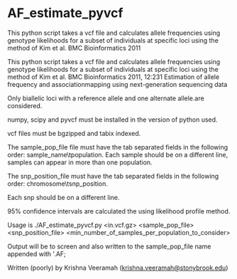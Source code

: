 # AF_estimate_pyvcf
This python script takes a vcf file and calculates allele frequencies using genotype likelihoods for a subset of individuals at specific loci using the method of Kim et al. BMC Bioinformatics 2011

This python script takes a vcf file and calculates allele frequencies using genotype likelihoods for a subset of individuals at specific loci using the method of Kim et al. BMC Bioinformatics 2011, 12:231 Estimation of allele frequency and associationmapping using next-generation sequencing data

Only biallelic loci with a reference allele and one alternate allele.are considered. 

numpy, scipy and pyvcf must be installed in the version of python used.

vcf files must be bgzipped and tabix indexed.

The sample_pop_file file must have the tab separated fields in the following order: sample_name\tpopulation.
Each sample should be on a different line, samples can appear in more than one population.

The snp_position_file must have the tab separated fields in the following order: chromosome\tsnp_position.

Each snp should be on a different line.

95% confidence intervals are calculated the using likelihood profile method.

Usage is ./AF_estimate_pyvcf.py <in.vcf.gz> <sample_pop_file> <snp_position_file> <min_number_of_samples_per_population_to_consider>

Output will be to screen and also written to the sample_pop_file name appended with '.AF;

Written (poorly) by Krishna Veeramah (krishna.veeramah@stonybrook.edu)
